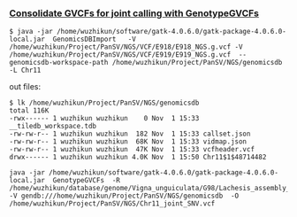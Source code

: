 ### [Consolidate GVCFs for joint calling with GenotypeGVCFs](https://gatk.broadinstitute.org/hc/en-us/articles/360035889971--How-to-Consolidate-GVCFs-for-joint-calling-with-GenotypeGVCFs)

```
$ java -jar /home/wuzhikun/software/gatk-4.0.6.0/gatk-package-4.0.6.0-local.jar  GenomicsDBImport   -V /home/wuzhikun/Project/PanSV/NGS/VCF/E918/E918_NGS.g.vcf -V /home/wuzhikun/Project/PanSV/NGS/VCF/E919/E919_NGS.g.vcf  --genomicsdb-workspace-path /home/wuzhikun/Project/PanSV/NGS/genomicsdb  -L Chr11
```

out files:
```
$ lk /home/wuzhikun/Project/PanSV/NGS/genomicsdb
total 116K
-rwx------ 1 wuzhikun wuzhikun    0 Nov  1 15:33 __tiledb_workspace.tdb
-rw-rw-r-- 1 wuzhikun wuzhikun  182 Nov  1 15:33 callset.json
-rw-rw-r-- 1 wuzhikun wuzhikun  68K Nov  1 15:33 vidmap.json
-rw-rw-r-- 1 wuzhikun wuzhikun  47K Nov  1 15:33 vcfheader.vcf
drwx------ 1 wuzhikun wuzhikun 4.0K Nov  1 15:50 Chr11$1$48714482

```



```
java -jar /home/wuzhikun/software/gatk-4.0.6.0/gatk-package-4.0.6.0-local.jar  GenotypeGVCFs  -R /home/wuzhikun/database/genome/Vigna_unguiculata/G98/Lachesis_assembly_changed.fa   -V gendb:///home/wuzhikun/Project/PanSV/NGS/genomicsdb  -O /home/wuzhikun/Project/PanSV/NGS/Chr11_joint_SNV.vcf
```



